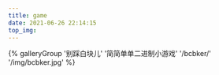 ```yaml
---
title: game
date: 2021-06-26 22:14:15
top_img: 
---
```


<div class="gallery-group-main">
{% galleryGroup '别踩白块儿' '简简单单二进制小游戏' '/bcbker/' '/img/bcbker.jpg' %}
</div>
